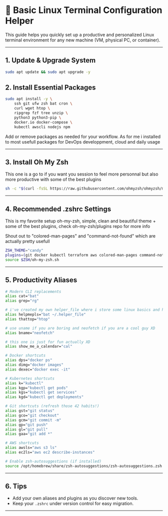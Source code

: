 # 🐧 Basic Linux Terminal Configuration Helper

This guide helps you quickly set up a productive and personalized Linux terminal environment for any new machine (VM, physical PC, or container).

---

## 1. Update & Upgrade System

```sh
sudo apt update && sudo apt upgrade -y
```

## 2. Install Essential Packages

```sh
sudo apt install -y \
	ssh git ufw zsh bat cron \
	curl wget htop \
	ripgrep fzf tree unzip \
	python3 python3-pip \
	docker.io docker-compose \
	kubectl awscli nodejs npm
```

Add or remove packages as needed for your workflow. As for me i installed to most usefull packages for DevOps developpment, cloud and daily usage

---

## 3. Install Oh My Zsh

This one is a go to if you want you session to feel more personnal but also more productive with some of the best plugins

```sh
sh -c "$(curl -fsSL https://raw.githubusercontent.com/ohmyzsh/ohmyzsh/master/tools/install.sh)"
```

---

## 4. Recommended .zshrc Settings

This is my favorite setup oh-my-zsh, simple, clean and beautiful theme + some of the best plugins, check oh-my-zsh/plugins repo for more info 

Shout out to "colored-man-pages" and "command-not-found" which are actually pretty usefull

```zsh
ZSH_THEME="candy"
plugins=(git docker kubectl terraform aws colored-man-pages command-not-found copypath copyfile cp genpass web-search node npm nvm)
source $ZSH/oh-my-zsh.sh
```

---

## 5. Productivity Aliases

```zsh
# Modern CLI replacements
alias cat="bat"
alias grep="rg"

# i've created my own helper_file where i store some linux basics and hints just in case i fell lost
alias helpmepls="bat ~/.helper_file"
alias thattop="htop"

# use uname if you are boring and neofetch if you are a cool guy XD
alias bname="neofetch"

# this one is just for fun actually XD
alias show_me_a_calendar="cal"

# Docker shortcuts
alias dps="docker ps"
alias dimg="docker images"
alias dexec="docker exec -it"

# Kubernetes shortcuts
alias k="kubectl"
alias kgp="kubectl get pods"
alias kgs="kubectl get services"
alias kgd="kubectl get deployments"

# Git shortcuts (refresh those 42 habits!)
alias gst="git status"
alias gco="git checkout"
alias gcm="git commit -m"
alias gp="git push"
alias gl="git pull"
alias gaa="git add *"

# AWS shortcuts
alias awsls="aws s3 ls"
alias ec2ls="aws ec2 describe-instances"

# Enable zsh-autosuggestions (if installed)
source /opt/homebrew/share/zsh-autosuggestions/zsh-autosuggestions.zsh
```

---

## 6. Tips
- Add your own aliases and plugins as you discover new tools.
- Keep your `.zshrc` under version control for easy migration.

---

